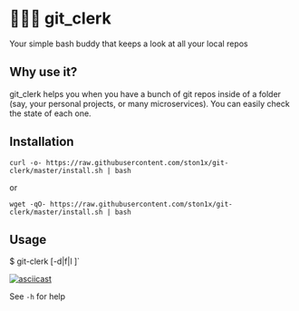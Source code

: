 # 👨🏽‍💼 git_clerk
Your simple bash buddy that keeps a look at all your local repos

## Why use it?
git_clerk helps you when you have a bunch of git repos inside of a folder (say, your personal projects, or many microservices). You can easily check the state of each one.

## Installation
```
curl -o- https://raw.githubusercontent.com/ston1x/git-clerk/master/install.sh | bash
```
or
```
wget -qO- https://raw.githubusercontent.com/ston1x/git-clerk/master/install.sh | bash
```



## Usage
$ git-clerk [-d|f|l <path length>]`

[![asciicast](https://asciinema.org/a/i05EkgWPN3Nk9aSCVEjzgAuAj.svg)](https://asciinema.org/a/i05EkgWPN3Nk9aSCVEjzgAuAj)

See `-h` for help
